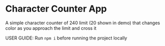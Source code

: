 # Character Counter App

A simple character counter of 240 limit (20 shown in demo) that changes color as you approach the limit and cross it


  USER GUIDE:
  Run `npm i` before running the project locally
